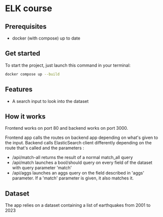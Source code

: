 # ELK course

## Prerequisites

- docker (with compose) up to date

## Get started

To start the project, just launch this command in your terminal:
```bash
docker compose up --build
```

## Features

- A search input to look into the dataset

## How it works

Frontend works on port 80 and backend works on port 3000.

Frontend app calls the routes on backend app depending on what's given to the input.
Backend calls ElasticSearch client differently depending on the route that's called and the parameters :
- /api/match-all returns the result of a normal match_all query
- /api/match launches a bool/should query on every field of the dataset with query parameter 'match'
- /api/aggs launches an aggs query on the field described in 'aggs' parameter. 
If a 'match' parameter is given, it also matches it.

## Dataset

The app relies on a dataset containing a list of earthquakes from 2001 to 2023
